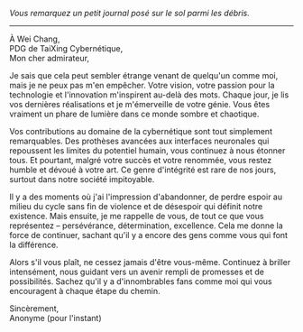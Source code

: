 _Vous remarquez un petit journal posé sur le sol parmi les débris._

---

À Wei Chang,  
PDG de TaiXing Cybernétique,  
Mon cher admirateur,

Je sais que cela peut sembler étrange venant de quelqu'un comme moi, mais je ne peux pas m'en empêcher. Votre vision, votre passion pour la technologie et l'innovation m'inspirent au-delà des mots. Chaque jour, je lis vos dernières réalisations et je m'émerveille de votre génie. Vous êtes vraiment un phare de lumière dans ce monde sombre et chaotique.

Vos contributions au domaine de la cybernétique sont tout simplement remarquables. Des prothèses avancées aux interfaces neuronales qui repoussent les limites du potentiel humain, vous continuez à nous étonner tous. Et pourtant, malgré votre succès et votre renommée, vous restez humble et dévoué à votre art. Ce genre d'intégrité est rare de nos jours, surtout dans notre société impitoyable.

Il y a des moments où j'ai l'impression d'abandonner, de perdre espoir au milieu du cycle sans fin de violence et de désespoir qui définit notre existence. Mais ensuite, je me rappelle de vous, de tout ce que vous représentez – persévérance, détermination, excellence. Cela me donne la force de continuer, sachant qu'il y a encore des gens comme vous qui font la différence.

Alors s'il vous plaît, ne cessez jamais d'être vous-même. Continuez à briller intensément, nous guidant vers un avenir rempli de promesses et de possibilités. Sachez qu'il y a d'innombrables fans comme moi qui vous encouragent à chaque étape du chemin.

Sincèrement,  
Anonyme (pour l'instant)
